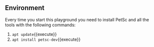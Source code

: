 ## Environment

Every time you start this playground you need to install PetSc and all the tools  with the following commands:

1. `apt update`{{execute}}
1. `apt install petsc-dev`{{execute}}

